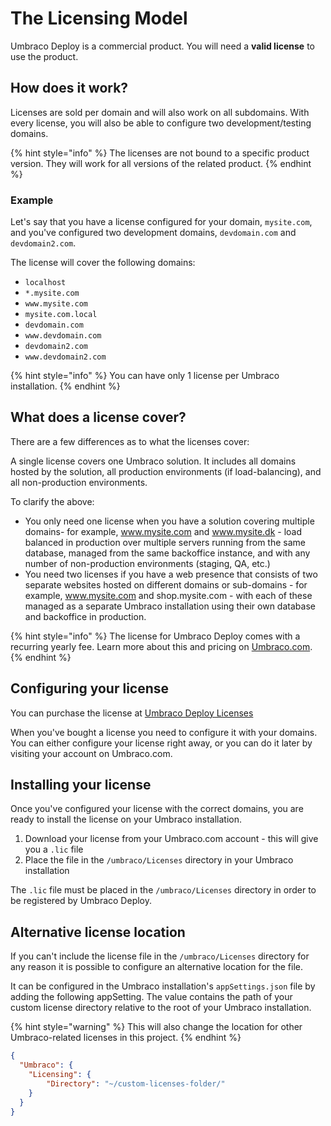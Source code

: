 # The Licensing Model

Umbraco Deploy is a commercial product. You will need a **valid license** to use the product.

## How does it work?

Licenses are sold per domain and will also work on all subdomains. With every license, you will also be able to configure two development/testing domains.

{% hint style="info" %}
The licenses are not bound to a specific product version. They will work for all versions of the related product.
{% endhint %}

### Example

Let's say that you have a license configured for your domain, `mysite.com`, and you've configured two development domains, `devdomain.com` and `devdomain2.com`.

The license will cover the following domains:

* `localhost`
* `*.mysite.com`
* `www.mysite.com`
* `mysite.com.local`
* `devdomain.com`
* `www.devdomain.com`
* `devdomain2.com`
* `www.devdomain2.com`

{% hint style="info" %}
You can have only 1 license per Umbraco installation.
{% endhint %}

## What does a license cover?

There are a few differences as to what the licenses cover:

A single license covers one Umbraco solution. It includes all domains hosted by the solution, all production environments (if load-balancing), and all non-production environments.

To clarify the above:

* You only need one license when you have a solution covering multiple domains- for example, www.mysite.com and www.mysite.dk - load balanced in production over multiple servers running from the same database, managed from the same backoffice instance, and with any number of non-production environments (staging, QA, etc.)
* You need two licenses if you have a web presence that consists of two separate websites hosted on different domains or sub-domains - for example, www.mysite.com and shop.mysite.com - with each of these managed as a separate Umbraco installation using their own database and backoffice in production.

{% hint style="info" %}
The license for Umbraco Deploy comes with a recurring yearly fee. Learn more about this and pricing on [Umbraco.com](https://umbraco.com/products/umbraco-deploy/).
{% endhint %}

## Configuring your license

You can purchase the license at [Umbraco Deploy Licenses](https://umbraco.com/products/umbraco-deploy/)

When you've bought a license you need to configure it with your domains. You can either configure your license right away, or you can do it later by visiting your account on Umbraco.com.

## Installing your license

Once you've configured your license with the correct domains, you are ready to install the license on your Umbraco installation.

1. Download your license from your Umbraco.com account - this will give you a `.lic` file
2. Place the file in the `/umbraco/Licenses` directory in your Umbraco installation

The `.lic` file must be placed in the `/umbraco/Licenses` directory in order to be registered by Umbraco Deploy.

## Alternative license location

If you can't include the license file in the `/umbraco/Licenses` directory for any reason it is possible to configure an alternative location for the file.

It can be configured in the Umbraco installation's `appSettings.json` file by adding the following appSetting. The value contains the path of your custom license directory relative to the root of your Umbraco installation.

{% hint style="warning" %}
This will also change the location for other Umbraco-related licenses in this project.
{% endhint %}

```json
{
  "Umbraco": {
    "Licensing": {
        "Directory": "~/custom-licenses-folder/"
    }
  }
}
```
